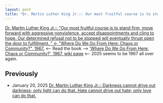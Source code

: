 ```yaml
---
layout: post
title: "Dr. Martin Luther King Jr.:: Our most fruitful course is to stand firm, move forward with aggressive nonviolence, accept disappointments and cling to hope. Our determined refusal not to be stopped will eventually thrust open the door to fulfillment <- 'Where Do We Go From Here: Chaos or Community?', 1967."
---
```

[Dr. Martin Luther King Jr.:: "Our most fruitful course is to stand firm, move forward with aggressive nonviolence, accept disappointments and cling to hope. Our determined refusal not to be stopped will eventually thrust open the door to fulfillment. " 
<- "Where Do We Go From Here: Chaos or Community?", 1967.](https://www.drmartinlutherkingjr.com/drking/mlk-quotes/) 
<-- Read the book --> ['Where Do We Go From Here: Chaos or Community?', 1967, wiki page](https://en.wikipedia.org/wiki/Where_Do_We_Go_from_Here:_Chaos_or_Community)
<-- 2025 seems to be 1967 all over again. 

## Previously 
* January 20, 2025 [Dr. Martin Luther King Jr.:: Darkness cannot drive out darkness; only light can do that. Hate cannot drive out hate; only love can do that.](http://rolandtanglao.com/2025/01/20/p0713-mlk-quotes/)
